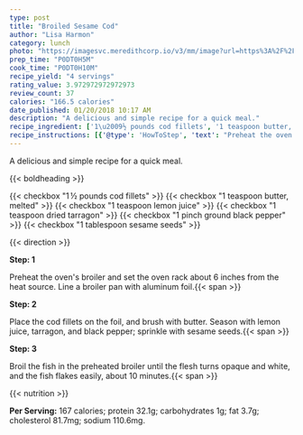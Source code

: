 ```yaml
---
type: post
title: "Broiled Sesame Cod"
author: "Lisa Harmon"
category: lunch
photo: "https://imagesvc.meredithcorp.io/v3/mm/image?url=https%3A%2F%2Fimages.media-allrecipes.com%2Fuserphotos%2F836611.jpg"
prep_time: "P0DT0H5M"
cook_time: "P0DT0H10M"
recipe_yield: "4 servings"
rating_value: 3.972972972972973
review_count: 37
calories: "166.5 calories"
date_published: 01/20/2018 10:17 AM
description: "A delicious and simple recipe for a quick meal."
recipe_ingredient: ['1\u2009½ pounds cod fillets', '1 teaspoon butter, melted', '1 teaspoon lemon juice', '1 teaspoon dried tarragon', '1 pinch ground black pepper', '1 tablespoon sesame seeds']
recipe_instructions: [{'@type': 'HowToStep', 'text': "Preheat the oven's broiler and set the oven rack about 6 inches from the heat source. Line a broiler pan with aluminum foil.\n"}, {'@type': 'HowToStep', 'text': 'Place the cod fillets on the foil, and brush with butter. Season with lemon juice, tarragon, and black pepper; sprinkle with sesame seeds.\n'}, {'@type': 'HowToStep', 'text': 'Broil the fish in the preheated broiler until the flesh turns opaque and white, and the fish flakes easily, about 10 minutes.\n'}]
---
```


A delicious and simple recipe for a quick meal. 

{{< boldheading >}}

{{< checkbox "1 ½ pounds cod fillets" >}}
{{< checkbox "1 teaspoon butter, melted" >}}
{{< checkbox "1 teaspoon lemon juice" >}}
{{< checkbox "1 teaspoon dried tarragon" >}}
{{< checkbox "1 pinch ground black pepper" >}}
{{< checkbox "1 tablespoon sesame seeds" >}}


{{< direction >}}

**Step: 1**

Preheat the oven's broiler and set the oven rack about 6 inches from the heat source. Line a broiler pan with aluminum foil.{{< span >}}

**Step: 2**

Place the cod fillets on the foil, and brush with butter. Season with lemon juice, tarragon, and black pepper; sprinkle with sesame seeds.{{< span >}}

**Step: 3**

Broil the fish in the preheated broiler until the flesh turns opaque and white, and the fish flakes easily, about 10 minutes.{{< span >}}

{{< nutrition >}}

**Per Serving:** 167 calories; protein 32.1g; carbohydrates 1g; fat 3.7g; cholesterol 81.7mg; sodium 110.6mg.